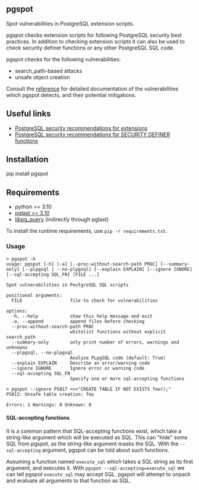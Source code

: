 ## pgspot

Spot vulnerabilities in PostgreSQL extension scripts.

pgspot checks extension scripts for following PostgreSQL security best
practices. In addition to checking extension scripts it can also be
used to check security definer functions or any other PostgreSQL SQL code.

pgspot checks for the following vulnerabilities:
- search_path-based attacks
- unsafe object creation

Consult the [reference] for detailed documentation of the vulnerabilities which
pgspot detects, and their potential mitigations.

[reference]: https://github.com/timescale/pgspot/blob/main/REFERENCE.md

## Useful links
- [PostgreSQL security recommendations for extensions](https://www.postgresql.org/docs/current/extend-extensions.html#EXTEND-EXTENSIONS-SECURITY)
- [PostgreSQL security recommendations for SECURITY DEFINER functions](https://www.postgresql.org/docs/current/sql-createfunction.html#SQL-CREATEFUNCTION-SECURITY)

## Installation

pip install pgspot

## Requirements

- python >= 3.10
- [pglast >= 3.10](https://github.com/lelit/pglast)
- [libpg_query](https://github.com/pganalyze/libpg_query) (indirectly through pglast)

To install the runtime requirements, use `pip -r requirements.txt`.


### Usage

```
> pgspot -h
usage: pgspot [-h] [-a] [--proc-without-search-path PROC] [--summary-only] [--plpgsql | --no-plpgsql] [--explain EXPLAIN] [--ignore IGNORE] [--sql-accepting SQL_FN] [FILE ...]

Spot vulnerabilities in PostgreSQL SQL scripts

positional arguments:
  FILE                  file to check for vulnerabilities

options:
  -h, --help            show this help message and exit
  -a, --append          append files before checking
  --proc-without-search-path PROC
                        whitelist functions without explicit search_path
  --summary-only        only print number of errors, warnings and unknowns
  --plpgsql, --no-plpgsql
                        Analyze PLpgSQL code (default: True)
  --explain EXPLAIN     Describe an error/warning code
  --ignore IGNORE       Ignore error or warning code
  --sql-accepting SQL_FN
                        Specify one or more sql-accepting functions
```

```
> pgspot --ignore PS017 <<<"CREATE TABLE IF NOT EXISTS foo();"
PS012: Unsafe table creation: foo

Errors: 1 Warnings: 0 Unknown: 0
```

#### SQL-accepting functions

It is a common pattern that SQL-accepting functions exist, which take a
string-like argument which will be executed as SQL. This can "hide" some SQL
from pgspot, as the string-like argument masks the SQL. With the
`--sql-accepting` argument, pgspot can be told about such functions.

Assuming a function named `execute_sql` which takes a SQL string as its first
argument, and executes it. With `pgspot --sql-accepting=execute_sql` we can
tell pgspot `execute_sql` may accept SQL. pgspot will attempt to unpack and
evaluate all arguments to that function as SQL.
